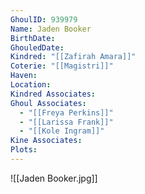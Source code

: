 ```yaml
---
GhoulID: 939979
Name: Jaden Booker
BirthDate: 
GhouledDate: 
Kindred: "[[Zafirah Amara]]"
Coterie: "[[Magistri]]"
Haven: 
Location: 
Kindred Associates: 
Ghoul Associates:
  - "[[Freya Perkins]]"
  - "[[Larissa Frank]]"
  - "[[Kole Ingram]]"
Kine Associates: 
Plots: 
---
```


![[Jaden Booker.jpg]]